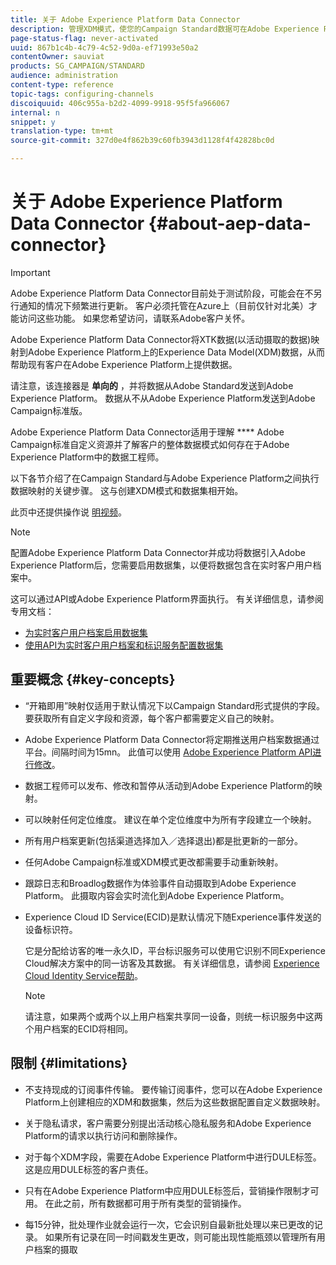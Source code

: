 ```yaml
---
title: 关于 Adobe Experience Platform Data Connector
description: 管理XDM模式，使您的Campaign Standard数据可在Adobe Experience Platform上使用。
page-status-flag: never-activated
uuid: 867b1c4b-4c79-4c52-9d0a-ef71993e50a2
contentOwner: sauviat
products: SG_CAMPAIGN/STANDARD
audience: administration
content-type: reference
topic-tags: configuring-channels
discoiquuid: 406c955a-b2d2-4099-9918-95f5fa966067
internal: n
snippet: y
translation-type: tm+mt
source-git-commit: 327d0e4f862b39c60fb3943d1128f4f42828bc0d

---
```



# 关于 Adobe Experience Platform Data Connector {#about-aep-data-connector}

>[!IMPORTANT]
>
>Adobe Experience Platform Data Connector目前处于测试阶段，可能会在不另行通知的情况下频繁进行更新。 客户必须托管在Azure上（目前仅针对北美）才能访问这些功能。 如果您希望访问，请联系Adobe客户关怀。

Adobe Experience Platform Data Connector将XTK数据(以活动摄取的数据)映射到Adobe Experience Platform上的Experience Data Model(XDM)数据，从而帮助现有客户在Adobe Experience Platform上提供数据。

请注意，该连接器是 **单向的** ，并将数据从Adobe Standard发送到Adobe Experience Platform。 数据从不从Adobe Experience Platform发送到Adobe Campaign标准版。

Adobe Experience Platform Data Connector适用于理解 **** Adobe Campaign标准自定义资源并了解客户的整体数据模式如何存在于Adobe Experience Platform中的数据工程师。

以下各节介绍了在Campaign Standard与Adobe Experience Platform之间执行数据映射的关键步骤。 这与创建XDM模式和数据集相开始。

此页中还提供操作说 [明视频](https://docs.adobe.com/content/help/en/campaign-learn/campaign-standard-tutorials/administrating/adobe-experience-platform-data-connector/understanding-the-adobe-experience-platform-data-connector.html)。

>[!NOTE]
>配置Adobe Experience Platform Data Connector并成功将数据引入Adobe Experience Platform后，您需要启用数据集，以便将数据包含在实时客户用户档案中。
>
>这可以通过API或Adobe Experience Platform界面执行。 有关详细信息，请参阅专用文档：
>
>* [为实时客户用户档案启用数据集](https://docs.adobe.com/content/help/en/experience-platform/rtcdp/datasets/dataset.html)
>* [使用API为实时客户用户档案和标识服务配置数据集](https://docs.adobe.com/content/help/en/experience-platform/catalog/api/getting-started.html)


## 重要概念 {#key-concepts}

* “开箱即用”映射仅适用于默认情况下以Campaign Standard形式提供的字段。 要获取所有自定义字段和资源，每个客户都需要定义自己的映射。

* Adobe Experience Platform Data Connector将定期推送用户档案数据通过平台&#x200B;。间隔时间为15mn。 此值可以使用 [Adobe Experience Platform API进行修改](https://docs.adobe.com/content/help/en/experience-platform/ingestion/home.html)。

* 数据工程师可以发布、修改和暂停从活动到Adobe Experience Platform的映射。

* 可以映射任何定位维度。 建议在单个定位维度中为所有字段建立一个映射。

* 所有用户档案更新(包括渠道选择加入／选择退出)都是批更新的一部分。

* 任何Adobe Campaign标准或XDM模式更改都需要手动重新映射&#x200B;。

* 跟踪日志和Broadlog数据作为体验事件自动摄取到Adobe Experience Platform。 此摄取内容会实时流化到Adobe Experience Platform。

* Experience Cloud ID Service(ECID)是默认情况下随Experience事件发送的设备标识符。

   它是分配给访客的唯一永久ID，平台标识服务可以使用它识别不同Experience Cloud解决方案中的同一访客及其数据。 有关详细信息，请参阅 [Experience Cloud Identity Service帮助](https://docs.adobe.com/content/help/en/id-service/using/home.html)。

   >[!NOTE]
   >
   >请注意，如果两个或两个以上用户档案共享同一设备，则统一标识服务中这两个用户档案的ECID将相同。

## 限制 {#limitations}

* 不支持现成的订阅事件传输。 要传输订阅事件，您可以在Adobe Experience Platform上创建相应的XDM和数据集，然后为这些数据配置自定义数据映射。

* 关于隐私请求，客户需要分别提出活动核心隐私服务和Adobe Experience Platform的请求以执行访问和删除操作。

* 对于每个XDM字段，需要在Adobe Experience Platform中进行DULE标签。 这是应用DULE标签的客户责任。

* 只有在Adobe Experience Platform中应用DULE标签后，营销操作限制才可用。 在此之前，所有数据都可用于所有类型的营销操作。

* 每15分钟，批处理作业就会运行一次，它会识别自最新批处理以来已更改的记录。 如果所有记录在同一时间戳发生更改，则可能出现性能瓶颈以管理所有用户档案的摄取
